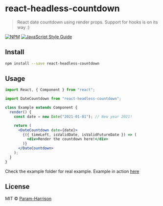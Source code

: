 # react-headless-countdown

> React date countdown using render props. Support for hooks is on its way :)

[![NPM](https://img.shields.io/npm/v/react-headless-countdown.svg)](https://www.npmjs.com/package/react-headless-countdown) [![JavaScript Style Guide](https://img.shields.io/badge/code_style-standard-brightgreen.svg)](https://standardjs.com)

## Install

```bash
npm install --save react-headless-countdown
```

## Usage

```jsx
import React, { Component } from "react";

import DateCountdown from "react-headless-countdown";

class Example extends Component {
  render() {
    const date = new Date("2021-01-01"); // New year 2021!

    return (
      <DateCountdown date={date}>
        {({ timeLeft, isValidDate, isValidFutureDate }) => (
          <div>Render the countdown here!</div>
        )}
      </DateCountdown>
    );
  }
}
```

Check the example folder for real example. Example in action [here](https://learnwithparam.github.io/react-date-countdown/)

## License

MIT © [Param-Harrison](https://github.com/Param-Harrison)
